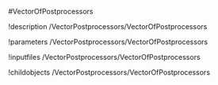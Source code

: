 <!-- MOOSE Object Documentation Stub: Remove this when content is added. -->
#VectorOfPostprocessors

!description /VectorPostprocessors/VectorOfPostprocessors

!parameters /VectorPostprocessors/VectorOfPostprocessors

!inputfiles /VectorPostprocessors/VectorOfPostprocessors

!childobjects /VectorPostprocessors/VectorOfPostprocessors

